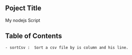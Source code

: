 ## Poject Title
My nodejs Script 

## Table of Contents
    - sortCsv :  Sort a csv file by is column and his line.